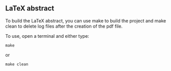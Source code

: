 LaTeX abstract 
---
To build the LaTeX abstract, you can use make to build the project and make clean 
to delete log files after the creation of the pdf file. 

To use, open a terminal and either type:

```
make
```
or
```
make clean
```
